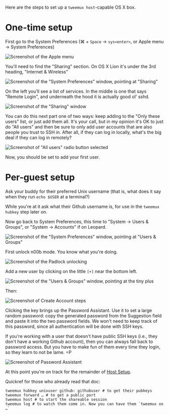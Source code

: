 Here are the steps to set up a `tweemux host`-capable OS X box.

# One-time setup

First go to the System Preferences
(⌘ + `Space` → `sys<enter>`, or Apple menu → System Preferences)

![Screenshot of the Apple menu](doc-img/osx/apple-menu.jpg)

You'll need to find the "Sharing" section. On OS X Lion it's under the 3rd
heading, "Internet & Wireless"

![Screenshot of the "System Preferences" window, pointing at "Sharing"](doc-img/osx/prefs-sharing.jpg)

On the left you'll see a list of services. In the middle is one that says
"Remote Login", and underneath the hood it is actually good ol' sshd.

![Screenshot of the "Sharing" window](doc-img/osx/remote-login.png)


You can do this next part one of two ways: keep adding to the "Only these
users" list, or just add them all. It's your call, but in my opinion it's OK to
just do "All users" and then be sure to only add user accounts that are also
people you trust to SSH in. After all, if they can log in locally, what's the
big deal if they can log in remotely?

![Screenshot of "All users" radio button selected](doc-img/osx/all-users-radio.png)


Now, you should be set to add your first user.

# Per-guest setup

Ask your buddy for their preferred Unix username (that is, what does it say
when they run `echo $USER` at a terminal?)

While you're at it ask what their Github username is, for use in the `tweemux
hubkey` step later on.

Now go back to System Preferences, this time to "System → Users & Groups", or
"System → Accounts" if on Leopard.

![Screenshot of the "System Preferences" window, pointing at "Users & Groups"](doc-img/osx/prefs-users.jpg)

First unlock n00b mode. You know what you're doing.

![Screenshot of the Padlock unlocking](doc-img/osx/unlock-n00b-mode.jpg)

Add a new user by clicking on the little `[+]` near the bottom left.

![Screenshot of the "Users & Groups" window, pointing at the tiny plus](doc-img/osx/add-user.png)

Then:

![Screenshot of Create Account steps](doc-img/osx/create-user.jpg)

Clicking the key brings up the Password Assistant. Use it to set a large random
password: copy the generated password from the Suggestion field and paste it
into the two password fields. We won't need to keep track of this password,
since all authentication will be done with SSH keys.

If you're working with a user that doesn't have public SSH keys (i.e., they
don't have a working Github account), then you can always fall back to password
access. But you have to make fun of them every time they login, so they learn
to not be lame. =P

![Screenshot of Password Assistant](doc-img/osx/password-assistant.png)

At this point you're on track for the remainder of
[Host Setup](https://github.com/peopleadmin/tweemux#host-usage).

Quickref for those who already read that doc:

    tweemux hubkey unixuser github: githubuser # to get their pubkeys
    tweemux forward … # to get a public port
    tweemux host # to start the shareable session
    tweemux log # to watch them come in. Now you can have them `tweemux on …`
